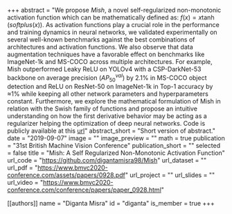 +++
abstract = "We propose $Mish$, a novel self-regularized non-monotonic activation function which can be mathematically defined as: $f(x)=x\tanh(softplus(x))$. As activation functions play a crucial role in the performance and training dynamics in neural networks, we validated experimentally on several well-known benchmarks against the best combinations of architectures and activation functions. We also observe that data augmentation techniques have a favorable effect on benchmarks like ImageNet-1k and MS-COCO across multiple architectures. For example, Mish outperformed Leaky ReLU on YOLOv4 with a CSP-DarkNet-53 backbone on average precision (${AP}^{val}_{50}$) by 2.1% in MS-COCO object detection and ReLU on ResNet-50 on ImageNet-1k in Top-1 accuracy by ≈1% while keeping all other network parameters and hyperparameters constant. Furthermore, we explore the mathematical formulation of Mish in relation with the Swish family of functions and propose an intuitive understanding on how the first derivative behavior may be acting as a regularizer helping the optimization of deep neural networks. Code is publicly available at this [url](https://github.com/digantamisra98/Mish)"
abstract_short = "Short version of abstract."
date = "2019-09-07"
image = ""
image_preview = ""
math = true
publication = "31st British Machine Vision Conference"
publication_short = ""
selected = false
title = "Mish: A Self Regularized Non-Monotonic Activation Function"
url_code = "https://github.com/digantamisra98/Mish"
url_dataset = ""
url_pdf = "https://www.bmvc2020-conference.com/assets/papers/0928.pdf"
url_project = ""
url_slides = ""
url_video = "https://www.bmvc2020-conference.com/conference/papers/paper_0928.html"

[[authors]]
    name = "Diganta Misra"
    id = "diganta"
    is_member = true
+++

